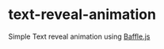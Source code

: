 # text-reveal-animation
Simple Text reveal animation using [Baffle.js](https://camwiegert.github.io/baffle/)
